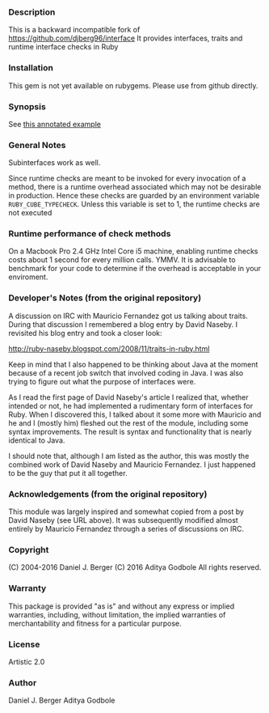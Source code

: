 ### Description
This is a backward incompatible fork of https://github.com/djberg96/interface
It provides interfaces, traits and runtime interface checks in Ruby 

### Installation
This gem is not yet available on rubygems. Please use from github directly.

### Synopsis
See [this annotated example](examples/demo.rb)

### General Notes

Subinterfaces work as well. 

Since runtime checks are meant to be invoked for every invocation of a method,
there is a runtime overhead associated which may not be desirable in
production. Hence these checks are guarded by an environment variable
`RUBY_CUBE_TYPECHECK`. Unless this variable is set to 1, the runtime
checks are not executed

### Runtime performance of check methods

On a Macbook Pro 2.4 GHz Intel Core i5 machine, enabling runtime checks costs
about 1 second for every million calls. YMMV.  It is advisable to benchmark for
your code to determine if the overhead is acceptable in your enviroment.

### Developer's Notes (from the original repository)
  A discussion on IRC with Mauricio Fernandez got us talking about traits.
  During that discussion I remembered a blog entry by David Naseby. I 
  revisited his blog entry and took a closer look:

  http://ruby-naseby.blogspot.com/2008/11/traits-in-ruby.html

  Keep in mind that I also happened to be thinking about Java at the moment
  because of a recent job switch that involved coding in Java. I was also
  trying to figure out what the purpose of interfaces were.

  As I read the first page of David Naseby's article I realized that,
  whether intended or not, he had implemented a rudimentary form of interfaces
  for Ruby. When I discovered this, I talked about it some more with Mauricio
  and he and I (mostly him) fleshed out the rest of the module, including some
  syntax improvements. The result is syntax and functionality that is nearly
  identical to Java.

  I should note that, although I am listed as the author, this was mostly the
  combined work of David Naseby and Mauricio Fernandez. I just happened to be
  the guy that put it all together.

### Acknowledgements (from the original repository)
  This module was largely inspired and somewhat copied from a post by
  David Naseby (see URL above). It was subsequently modified almost entirely
  by Mauricio Fernandez through a series of discussions on IRC.
	
### Copyright
  (C) 2004-2016 Daniel J. Berger
  (C) 2016 Aditya Godbole
  All rights reserved.
	
### Warranty
  This package is provided "as is" and without any express or
  implied warranties, including, without limitation, the implied
  warranties of merchantability and fitness for a particular purpose.
	
### License
  Artistic 2.0
	
### Author
  Daniel J. Berger
  Aditya Godbole
